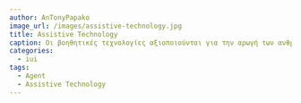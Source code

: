 ```yaml
---
author: AnTonyPapako
image_url: /images/assistive-technology.jpg
title: Assistive Technology
caption: Οι βοηθητικές τεχνολογίες αξιοποιούνται για την αρωγή των ανθρωπών με αναπηρίες σε ζητήματα καθημερινότητας ή για την ενίσχυση σε θεραπεία.
categories:
  - iui
tags:
  - Agent
  - Assistive Technology
---
```

